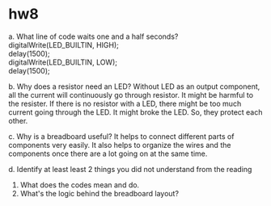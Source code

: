 # hw8
a. What line of code waits one and a half seconds?
  digitalWrite(LED_BUILTIN, HIGH);  
  delay(1500);                      
  digitalWrite(LED_BUILTIN, LOW);    
  delay(1500);                      

b. Why does a resistor need an LED?
  Without LED as an output component, all the current will continuously go through resistor. It might be harmful to the resister. If there is no resistor with a LED, there might be too much current going through the LED. It might broke the LED. So, they protect each other.

c. Why is a breadboard useful?
It helps to connect different parts of components very easily. It also helps to organize the wires and the components once there are a lot going on at the same time.

d. Identify at least least 2 things you did not understand from the reading
  1. What does the codes mean and do. 
  2. What's the logic behind the breadboard layout? 
